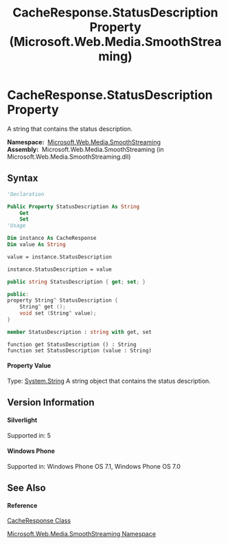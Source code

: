 ﻿---
title: CacheResponse.StatusDescription Property  (Microsoft.Web.Media.SmoothStreaming)
TOCTitle: StatusDescription Property
ms:assetid: P:Microsoft.Web.Media.SmoothStreaming.CacheResponse.StatusDescription
ms:mtpsurl: https://msdn.microsoft.com/en-us/library/microsoft.web.media.smoothstreaming.cacheresponse.statusdescription(v=VS.95)
ms:contentKeyID: 46307748
ms.date: 05/31/2012
mtps_version: v=VS.95
f1_keywords:
- Microsoft.Web.Media.SmoothStreaming.CacheResponse.get_StatusDescription
- Microsoft.Web.Media.SmoothStreaming.CacheResponse.set_StatusDescription
- Microsoft.Web.Media.SmoothStreaming.CacheResponse.StatusDescription
dev_langs:
- CSharp
- JScript
- VB
- FSharp
- c++
api_location:
- Microsoft.Web.Media.SmoothStreaming.dll
api_name:
- Microsoft.Web.Media.SmoothStreaming.CacheResponse.get_StatusDescription
- Microsoft.Web.Media.SmoothStreaming.CacheResponse.set_StatusDescription
- Microsoft.Web.Media.SmoothStreaming.CacheResponse.StatusDescription
api_type:
- Managed
topic_type:
- apiref
- kbSyntax
product_family_name: VS
ROBOTS: INDEX,FOLLOW
---

# CacheResponse.StatusDescription Property

A string that contains the status description.

**Namespace:**  [Microsoft.Web.Media.SmoothStreaming](microsoft-web-media-smoothstreaming-namespace_1.md)  
**Assembly:**  Microsoft.Web.Media.SmoothStreaming (in Microsoft.Web.Media.SmoothStreaming.dll)

## Syntax

``` vb
'Declaration

Public Property StatusDescription As String
    Get
    Set
'Usage

Dim instance As CacheResponse
Dim value As String

value = instance.StatusDescription

instance.StatusDescription = value
```

``` csharp
public string StatusDescription { get; set; }
```

``` c++
public:
property String^ StatusDescription {
    String^ get ();
    void set (String^ value);
}
```

``` fsharp
member StatusDescription : string with get, set
```

``` jscript
function get StatusDescription () : String
function set StatusDescription (value : String)
```

#### Property Value

Type: [System.String](https://msdn.microsoft.com/en-us/library/s1wwdcbf\(v=vs.95\))  
A string object that contains the status description.

## Version Information

#### Silverlight

Supported in: 5  

#### Windows Phone

Supported in: Windows Phone OS 7.1, Windows Phone OS 7.0  

## See Also

#### Reference

[CacheResponse Class](cacheresponse-class-microsoft-web-media-smoothstreaming_1.md)

[Microsoft.Web.Media.SmoothStreaming Namespace](microsoft-web-media-smoothstreaming-namespace_1.md)

